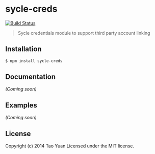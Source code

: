 sycle-creds
==========

[![Build Status](https://img.shields.io/travis/sycle/sycle-creds.svg?style=flat)](http://travis-ci.org/sycle/sycle-creds)

> Sycle credentials module to support third party account linking

## Installation

```bash
$ npm install sycle-creds
```

## Documentation

_(Coming soon)_

## Examples

_(Coming soon)_

## License

Copyright (c) 2014 Tao Yuan Licensed under the MIT license.
